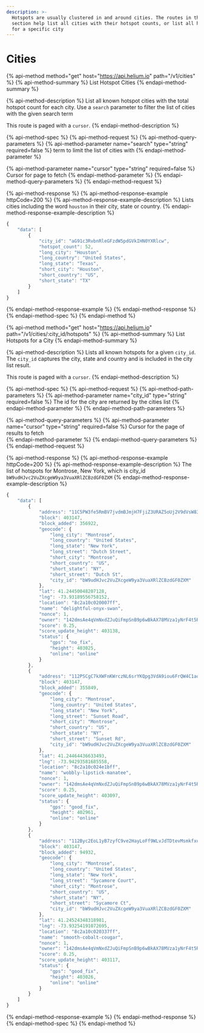```yaml
---
description: >-
  Hotspots are usually clustered in and around cities. The routes in this
  section help list all cities with their hotspot counts, or list all hotspots
  for a specific city
---
```


# Cities

{% api-method method="get" host="https://api.helium.io" path="/v1/cities" %}
{% api-method-summary %}
List Hotspot Cities
{% endapi-method-summary %}

{% api-method-description %}
List all known hotspot cities with the total hotspot count for each city.  Use a `search` parameter to filter the list of cities with the given search term   
  
This route is paged with a `cursor`. 
{% endapi-method-description %}

{% api-method-spec %}
{% api-method-request %}
{% api-method-query-parameters %}
{% api-method-parameter name="search" type="string" required=false %}
term to limit the list of cities with
{% endapi-method-parameter %}

{% api-method-parameter name="cursor" type="string" required=false %}
Cursor for page to fetch
{% endapi-method-parameter %}
{% endapi-method-query-parameters %}
{% endapi-method-request %}

{% api-method-response %}
{% api-method-response-example httpCode=200 %}
{% api-method-response-example-description %}
Lists  cities including the word `houston` in their city, state or country. 
{% endapi-method-response-example-description %}

```javascript
{
    "data": [
        {
            "city_id": "aG91c3RvbnRleGFzdW5pdGVkIHN0YXRlcw",
            "hotspot_count": 52,
            "long_city": "Houston",
            "long_country": "United States",
            "long_state": "Texas",
            "short_city": "Houston",
            "short_country": "US",
            "short_state": "TX"
        }
    ]
}
```
{% endapi-method-response-example %}
{% endapi-method-response %}
{% endapi-method-spec %}
{% endapi-method %}

{% api-method method="get" host="https://api.helium.io" path="/v1/cities/:city\_id/hotspots" %}
{% api-method-summary %}
List Hotspots for a City
{% endapi-method-summary %}

{% api-method-description %}
Lists all known hotspots for a given `city_id`. The `city_id` captures the city, state and country and is included in the city list result.    
  
This route is paged with a `cursor`. 
{% endapi-method-description %}

{% api-method-spec %}
{% api-method-request %}
{% api-method-path-parameters %}
{% api-method-parameter name="city\_id" type="string" required=false %}
The id for the city are returned by the cities list
{% endapi-method-parameter %}
{% endapi-method-path-parameters %}

{% api-method-query-parameters %}
{% api-method-parameter name="cursor" type="string" required=false %}
Cursor for the page of results to fetch  
{% endapi-method-parameter %}
{% endapi-method-query-parameters %}
{% endapi-method-request %}

{% api-method-response %}
{% api-method-response-example httpCode=200 %}
{% api-method-response-example-description %}
The list of hotspots for Montrose, New York, which is city\_id `bW9udHJvc2VuZXcgeW9ya3VuaXRlZCBzdGF0ZXM`
{% endapi-method-response-example-description %}

```javascript
{
    "data": [
        {
            "address": "11C5PW3fe5RmBV7jvdmBJmjH7FjiZ3URAZ5oUj2V9dVsW83a5wU",
            "block": 403147,
            "block_added": 356922,
            "geocode": {
                "long_city": "Montrose",
                "long_country": "United States",
                "long_state": "New York",
                "long_street": "Dutch Street",
                "short_city": "Montrose",
                "short_country": "US",
                "short_state": "NY",
                "short_street": "Dutch St",
                "city_id": "bW9udHJvc2VuZXcgeW9ya3VuaXRlZCBzdGF0ZXM"                
            },
            "lat": 41.24450048207128,
            "lng": -73.93189556758152,
            "location": "8c2a10c020007ff",
            "name": "delightful-onyx-swan",
            "nonce": 1,
            "owner": "142dmsAe4qVmNxdZJuQiFmpSnB9p6wBkAX78MVza1yNrF4t5R6e",
            "score": 0.25,
            "score_update_height": 403138,
            "status": {
                "gps": "no_fix",
                "height": 403025,
                "online": "online"
            }
        },
        {
            "address": "112PSCgC7kXWFnKWrczNL6srYKQpg3VdA9iou6FrQW4C1aot5HPc",
            "block": 403147,
            "block_added": 355849,
            "geocode": {
                "long_city": "Montrose",
                "long_country": "United States",
                "long_state": "New York",
                "long_street": "Sunset Road",
                "short_city": "Montrose",
                "short_country": "US",
                "short_state": "NY",
                "short_street": "Sunset Rd",
                "city_id": "bW9udHJvc2VuZXcgeW9ya3VuaXRlZCBzdGF0ZXM"
            },
            "lat": 41.24464436633493,
            "lng": -73.94293581685558,
            "location": "8c2a10c024e1bff",
            "name": "wobbly-lipstick-manatee",
            "nonce": 1,
            "owner": "142dmsAe4qVmNxdZJuQiFmpSnB9p6wBkAX78MVza1yNrF4t5R6e",
            "score": 0.25,
            "score_update_height": 403097,
            "status": {
                "gps": "good_fix",
                "height": 402961,
                "online": "online"
            }
        },
        {
            "address": "112Byc2EoL1yB7zyfC9ve2HayLoFf9WLvJdTDtevMsmkfxu9GAA1",
            "block": 403147,
            "block_added": 94932,
            "geocode": {
                "long_city": "Montrose",
                "long_country": "United States",
                "long_state": "New York",
                "long_street": "Sycamore Court",
                "short_city": "Montrose",
                "short_country": "US",
                "short_state": "NY",
                "short_street": "Sycamore Ct",
                "city_id": "bW9udHJvc2VuZXcgeW9ya3VuaXRlZCBzdGF0ZXM"
            },
            "lat": 41.24524348318981,
            "lng": -73.93254191072695,
            "location": "8c2a10c020337ff",
            "name": "smooth-cobalt-cougar",
            "nonce": 1,
            "owner": "142dmsAe4qVmNxdZJuQiFmpSnB9p6wBkAX78MVza1yNrF4t5R6e",
            "score": 0.25,
            "score_update_height": 403117,
            "status": {
                "gps": "good_fix",
                "height": 403026,
                "online": "online"
            }
        }
    ]
}
```
{% endapi-method-response-example %}
{% endapi-method-response %}
{% endapi-method-spec %}
{% endapi-method %}

